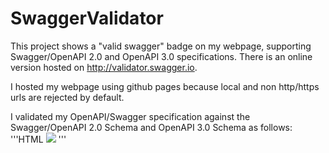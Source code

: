 # SwaggerValidator

This project shows a "valid swagger" badge on my webpage, supporting Swagger/OpenAPI 2.0 and OpenAPI 3.0 specifications.
There is an online version hosted on http://validator.swagger.io.

I hosted my webpage using github pages because local and non http/https urls are rejected by default.

I validated my OpenAPI/Swagger specification against the Swagger/OpenAPI 2.0 Schema and OpenAPI 3.0 Schema as follows:
'''HTML
<img src="http://validator.swagger.io/validator?url={Your_URL_Goes_Here}"> 
'''
